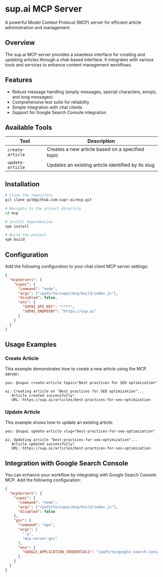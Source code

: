 # sup.ai MCP Server

A powerful Model Context Protocol (MCP) server for efficient article administration and management.

## Overview

The sup.ai MCP server provides a seamless interface for creating and updating articles through a chat-based interface. It integrates with various tools and services to enhance content management workflows.

## Features

- Robust message handling (empty messages, special characters, emojis, and long messages)
- Comprehensive test suite for reliability
- Simple integration with chat clients
- Support for Google Search Console integration

## Available Tools

| Tool | Description |
|------|-------------|
| `create-article` | Creates a new article based on a specified topic |
| `update-article` | Updates an existing article identified by its slug |

## Installation

```bash
# Clone the repository
git clone git@github.com:supr-ai/mcp.git

# Navigate to the project directory
cd mcp

# Install dependencies
npm install

# Build the project
npm build
```

## Configuration

Add the following configuration to your chat client MCP server settings:

```json
{
  "mcpServers": {
    "supai": {
      "command": "node",
      "args": ["/path/to/supai/mcp/build/index.js"],
      "disabled": false,
      "env": {
        "SUPAI_API_KEY": "****",
        "SUPAI_ENDPOINT": "https://sup.ai"
      }
    }
  }
}
```

## Usage Examples

### Create Article
This example demonstrates how to create a new article using the MCP server:

```
you: @supai create-article topic="Best practices for SEO optimization"

ai: Creating article on "Best practices for SEO optimization"...
   Article created successfully!
   URL: https://sup.ai/articles/best-practices-for-seo-optimization
```

### Update Article
This example shows how to update an existing article:

```
you: @supai update-article slug="best-practices-for-seo-optimization" 

ai: Updating article "best-practices-for-seo-optimization"...
   Article updated successfully!
   URL: https://sup.ai/articles/best-practices-for-seo-optimization
```

## Integration with Google Search Console

You can enhance your workflow by integrating with Google Search Console MCP. Add the following configuration:

```json
{
  "mcpServers": {
    "supai": {
      "command": "node",
      "args": ["/path/to/supai/mcp/build/index.js"],
      "disabled": false
    },
    "gsc": {
      "command": "npx",
      "args": [
        "-y",
        "mcp-server-gsc"
      ],
      "env": {
        "GOOGLE_APPLICATION_CREDENTIALS": "/path/to/google-search-console-mcp.json"
      }
    }
  }
}
```

